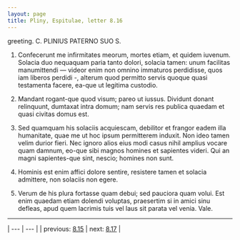 ```yaml
---
layout: page
title: Pliny, Espitulae, letter 8.16
---
```


greeting. C. PLINIUS PATERNO SUO S.



1. Confecerunt me infirmitates meorum, mortes etiam, et quidem iuvenum. Solacia duo nequaquam paria tanto dolori, solacia tamen: unum facilitas manumittendi — videor enim non omnino immaturos perdidisse, quos iam liberos perdidi -, alterum quod permitto servis quoque quasi testamenta facere, ea-que ut legitima custodio.



2. Mandant rogant-que quod visum; pareo ut iussus. Dividunt donant relinquunt, dumtaxat intra domum; nam servis res publica quaedam et quasi civitas domus est.



3. Sed quamquam his solaciis acquiescam, debilitor et frangor eadem illa humanitate, quae me ut hoc ipsum permitterem induxit. Non ideo tamen velim durior fieri. Nec ignoro alios eius modi casus nihil amplius vocare quam damnum, eo-que sibi magnos homines et sapientes videri. Qui an magni sapientes-que sint, nescio; homines non sunt.



4. Hominis est enim affici dolore sentire, resistere tamen et solacia admittere, non solaciis non egere.



5. Verum de his plura fortasse quam debui; sed pauciora quam volui. Est enim quaedam etiam dolendi voluptas, praesertim si in amici sinu defleas, apud quem lacrimis tuis vel laus sit parata vel venia. Vale.



---

| --- | --- |
| previous: [8.15](../8.15/) | next: [8.17](../8.17/) |